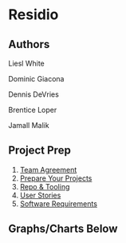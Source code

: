 # Residio

## Authors

Liesl White  

Dominic Giacona  

Dennis DeVries  

Brentice Loper  

Jamall Malik  

## Project Prep

1. [Team Agreement](project-preps/prep-1.md)
2. [Prepare Your Projects](project-preps/prep-2)
3. [Repo & Tooling](project-preps/prep-3)
4. [User Stories](project-preps/prep-4)
5. [Software Requirements](project-preps/requirements.md)  

## Graphs/Charts Below

